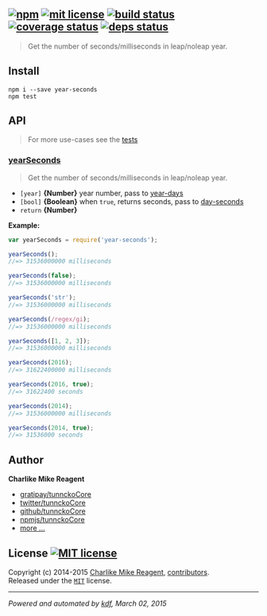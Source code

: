 ## [![npm][npmjs-img]][npmjs-url] [![mit license][license-img]][license-url] [![build status][travis-img]][travis-url] [![coverage status][coveralls-img]][coveralls-url] [![deps status][daviddm-img]][daviddm-url]

> Get the number of seconds/milliseconds in leap/noleap year.

## Install
```
npm i --save year-seconds
npm test
```


## API
> For more use-cases see the [tests](./test.js)

### [yearSeconds](./index.js#L55)
> Get the number of seconds/milliseconds in leap/noleap year.

- `[year]` **{Number}** year number, pass to [year-days][year-days]
- `[bool]` **{Boolean}** when `true`, returns seconds, pass to [day-seconds][day-seconds]
- `return` **{Number}**

**Example:**

```js
var yearSeconds = require('year-seconds');

yearSeconds();
//=> 31536000000 milliseconds

yearSeconds(false);
//=> 31536000000 milliseconds

yearSeconds('str');
//=> 31536000000 milliseconds

yearSeconds(/regex/gi);
//=> 31536000000 milliseconds

yearSeconds([1, 2, 3]);
//=> 31536000000 milliseconds

yearSeconds(2016);
//=> 31622400000 milliseconds

yearSeconds(2016, true);
//=> 31622400 seconds

yearSeconds(2014);
//=> 31536000000 milliseconds

yearSeconds(2014, true);
//=> 31536000 seconds
```


## Author
**Charlike Mike Reagent**
+ [gratipay/tunnckoCore][author-gratipay]
+ [twitter/tunnckoCore][author-twitter]
+ [github/tunnckoCore][author-github]
+ [npmjs/tunnckoCore][author-npmjs]
+ [more ...][contrib-more]


## License [![MIT license][license-img]][license-url]
Copyright (c) 2014-2015 [Charlike Mike Reagent][contrib-more], [contributors][contrib-graf].  
Released under the [`MIT`][license-url] license.


[npmjs-url]: http://npm.im/year-seconds
[npmjs-img]: https://img.shields.io/npm/v/year-seconds.svg?style=flat&label=year-seconds

[coveralls-url]: https://coveralls.io/r/datetime/year-seconds?branch=master
[coveralls-img]: https://img.shields.io/coveralls/datetime/year-seconds.svg?style=flat

[license-url]: https://github.com/datetime/year-seconds/blob/master/license.md
[license-img]: https://img.shields.io/badge/license-MIT-blue.svg?style=flat

[travis-url]: https://travis-ci.org/datetime/year-seconds
[travis-img]: https://img.shields.io/travis/datetime/year-seconds.svg?style=flat

[daviddm-url]: https://david-dm.org/datetime/year-seconds
[daviddm-img]: https://img.shields.io/david/datetime/year-seconds.svg?style=flat

[author-gratipay]: https://gratipay.com/tunnckoCore
[author-twitter]: https://twitter.com/tunnckoCore
[author-github]: https://github.com/tunnckoCore
[author-npmjs]: https://npmjs.org/~tunnckocore

[contrib-more]: http://j.mp/1stW47C
[contrib-graf]: https://github.com/datetime/year-seconds/graphs/contributors

***

_Powered and automated by [kdf](https://github.com/tunnckoCore), March 02, 2015_

[day-seconds]: https://github.com/datetime/day-seconds
[year-days]: https://github.com/datetime/year-days